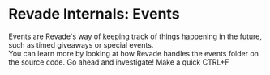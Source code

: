 # Revade Internals: Events
Events are Revade's way of keeping track of things happening in the future, such as timed giveaways or special events.
<br>
You can learn more by looking at how Revade handles the events folder on the source code. Go ahead and investigate! Make a quick CTRL+F